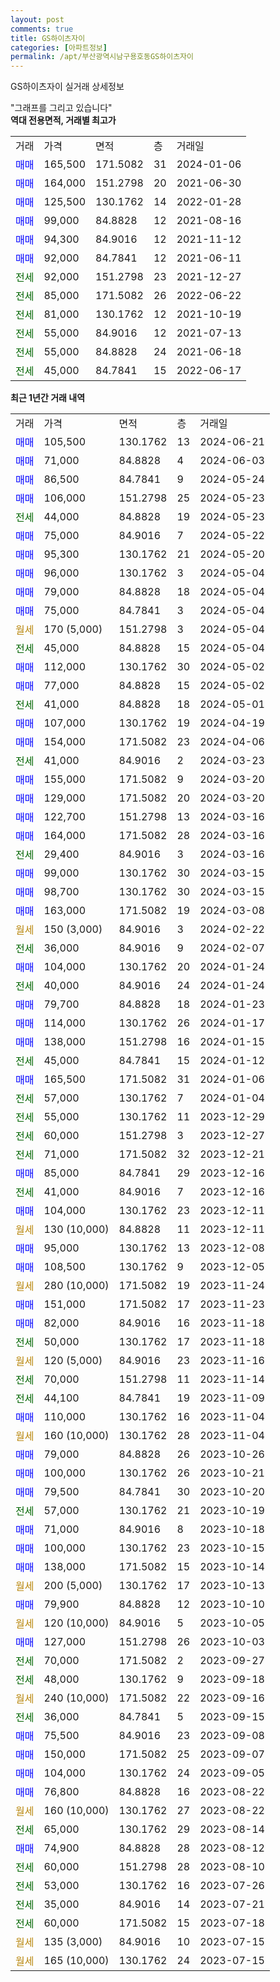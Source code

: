 ```yaml
---
layout: post
comments: true
title: GS하이츠자이
categories: [아파트정보]
permalink: /apt/부산광역시남구용호동GS하이츠자이
---
```


GS하이츠자이 실거래 상세정보

<script type="text/javascript">
  google.charts.load('current', {'packages':['line', 'corechart']});
  google.charts.setOnLoadCallback(drawChart);

  function drawChart() {
    var data = new google.visualization.DataTable();
    data.addColumn('date', '거래일');
    data.addColumn('number', "매매");
    data.addColumn('number', "전세");
    data.addColumn('number', "전매");

    data.addRows([[new Date(Date.parse("2024-06-21")), 105500, null, null], [new Date(Date.parse("2024-06-03")), 71000, null, null], [new Date(Date.parse("2024-05-24")), 86500, null, null], [new Date(Date.parse("2024-05-23")), 106000, null, null], [new Date(Date.parse("2024-05-23")), null, 44000, null], [new Date(Date.parse("2024-05-22")), 75000, null, null], [new Date(Date.parse("2024-05-20")), 95300, null, null], [new Date(Date.parse("2024-05-04")), 96000, null, null], [new Date(Date.parse("2024-05-04")), 79000, null, null], [new Date(Date.parse("2024-05-04")), 75000, null, null], [new Date(Date.parse("2024-05-04")), null, null, null], [new Date(Date.parse("2024-05-04")), null, 45000, null], [new Date(Date.parse("2024-05-02")), 112000, null, null], [new Date(Date.parse("2024-05-02")), 77000, null, null], [new Date(Date.parse("2024-05-01")), null, 41000, null], [new Date(Date.parse("2024-04-19")), 107000, null, null], [new Date(Date.parse("2024-04-06")), 154000, null, null], [new Date(Date.parse("2024-03-23")), null, 41000, null], [new Date(Date.parse("2024-03-20")), 155000, null, null], [new Date(Date.parse("2024-03-20")), 129000, null, null], [new Date(Date.parse("2024-03-16")), 122700, null, null], [new Date(Date.parse("2024-03-16")), 164000, null, null], [new Date(Date.parse("2024-03-16")), null, 29400, null], [new Date(Date.parse("2024-03-15")), 99000, null, null], [new Date(Date.parse("2024-03-15")), 98700, null, null], [new Date(Date.parse("2024-03-08")), 163000, null, null], [new Date(Date.parse("2024-02-22")), null, null, null], [new Date(Date.parse("2024-02-07")), null, 36000, null], [new Date(Date.parse("2024-01-24")), 104000, null, null], [new Date(Date.parse("2024-01-24")), null, 40000, null], [new Date(Date.parse("2024-01-23")), 79700, null, null], [new Date(Date.parse("2024-01-17")), 114000, null, null], [new Date(Date.parse("2024-01-15")), 138000, null, null], [new Date(Date.parse("2024-01-12")), null, 45000, null], [new Date(Date.parse("2024-01-06")), 165500, null, null], [new Date(Date.parse("2024-01-04")), null, 57000, null], [new Date(Date.parse("2023-12-29")), null, 55000, null], [new Date(Date.parse("2023-12-27")), null, 60000, null], [new Date(Date.parse("2023-12-21")), null, 71000, null], [new Date(Date.parse("2023-12-16")), 85000, null, null], [new Date(Date.parse("2023-12-16")), null, 41000, null], [new Date(Date.parse("2023-12-11")), 104000, null, null], [new Date(Date.parse("2023-12-11")), null, null, null], [new Date(Date.parse("2023-12-08")), 95000, null, null], [new Date(Date.parse("2023-12-05")), 108500, null, null], [new Date(Date.parse("2023-11-24")), null, null, null], [new Date(Date.parse("2023-11-23")), 151000, null, null], [new Date(Date.parse("2023-11-18")), 82000, null, null], [new Date(Date.parse("2023-11-18")), null, 50000, null], [new Date(Date.parse("2023-11-16")), null, null, null], [new Date(Date.parse("2023-11-14")), null, 70000, null], [new Date(Date.parse("2023-11-09")), null, 44100, null], [new Date(Date.parse("2023-11-04")), 110000, null, null], [new Date(Date.parse("2023-11-04")), null, null, null], [new Date(Date.parse("2023-10-26")), 79000, null, null], [new Date(Date.parse("2023-10-21")), 100000, null, null], [new Date(Date.parse("2023-10-20")), 79500, null, null], [new Date(Date.parse("2023-10-19")), null, 57000, null], [new Date(Date.parse("2023-10-18")), 71000, null, null], [new Date(Date.parse("2023-10-15")), 100000, null, null], [new Date(Date.parse("2023-10-14")), 138000, null, null], [new Date(Date.parse("2023-10-13")), null, null, null], [new Date(Date.parse("2023-10-10")), 79900, null, null], [new Date(Date.parse("2023-10-05")), null, null, null], [new Date(Date.parse("2023-10-03")), 127000, null, null], [new Date(Date.parse("2023-09-27")), null, 70000, null], [new Date(Date.parse("2023-09-18")), null, 48000, null], [new Date(Date.parse("2023-09-16")), null, null, null], [new Date(Date.parse("2023-09-15")), null, 36000, null], [new Date(Date.parse("2023-09-08")), 75500, null, null], [new Date(Date.parse("2023-09-07")), 150000, null, null], [new Date(Date.parse("2023-09-05")), 104000, null, null], [new Date(Date.parse("2023-08-22")), 76800, null, null], [new Date(Date.parse("2023-08-22")), null, null, null], [new Date(Date.parse("2023-08-14")), null, 65000, null], [new Date(Date.parse("2023-08-12")), 74900, null, null], [new Date(Date.parse("2023-08-10")), null, 60000, null], [new Date(Date.parse("2023-07-26")), null, 53000, null], [new Date(Date.parse("2023-07-21")), null, 35000, null], [new Date(Date.parse("2023-07-18")), null, 60000, null], [new Date(Date.parse("2023-07-15")), null, null, null], [new Date(Date.parse("2023-07-15")), null, null, null]]);

    var options = {
      hAxis: {
        format: 'yyyy/MM/dd'
      },    
      lineWidth: 0,
      pointsVisible: true,    
      title: '최근 1년간 유형별 실거래가 분포',
      legend: { position: 'bottom' }
    };

    var formatter = new google.visualization.NumberFormat({pattern:'###,###'} );
    formatter.format(data, 1);
    formatter.format(data, 2);
    
    setTimeout(function() {
        var chart = new google.visualization.LineChart(document.getElementById('columnchart_material'));
        chart.draw(data, (options));
        document.getElementById('loading').style.display = 'none';
    }, 200);
  }
</script>


<div id="loading" style="z-index:20; display: block; margin-left: 0px">"그래프를 그리고 있습니다"</div>
<div id="columnchart_material" style="width: 95%; margin-left: 0px; display: block"></div>
<!-- contents start -->
<b>역대 전용면적, 거래별 최고가</b>
<table class="sortable">
    <tr>
      <td>거래</td>
      <td>가격</td>
      <td>면적</td>
      <td>층</td>
      <td>거래일</td>
    </tr>
        <tr>
          <td><a style="color: blue">매매</a></td>
          <td>165,500</td>
          <td>171.5082</td>
          <td>31</td>
          <td>2024-01-06</td>
        </tr>            <tr>
          <td><a style="color: blue">매매</a></td>
          <td>164,000</td>
          <td>151.2798</td>
          <td>20</td>
          <td>2021-06-30</td>
        </tr>            <tr>
          <td><a style="color: blue">매매</a></td>
          <td>125,500</td>
          <td>130.1762</td>
          <td>14</td>
          <td>2022-01-28</td>
        </tr>            <tr>
          <td><a style="color: blue">매매</a></td>
          <td>99,000</td>
          <td>84.8828</td>
          <td>12</td>
          <td>2021-08-16</td>
        </tr>            <tr>
          <td><a style="color: blue">매매</a></td>
          <td>94,300</td>
          <td>84.9016</td>
          <td>12</td>
          <td>2021-11-12</td>
        </tr>            <tr>
          <td><a style="color: blue">매매</a></td>
          <td>92,000</td>
          <td>84.7841</td>
          <td>12</td>
          <td>2021-06-11</td>
        </tr>        
        <tr>
              <td><a style="color: darkgreen">전세</a></td>
              <td>92,000</td>
              <td>151.2798</td>
              <td>23</td>
              <td>2021-12-27</td>
            </tr>            <tr>
              <td><a style="color: darkgreen">전세</a></td>
              <td>85,000</td>
              <td>171.5082</td>
              <td>26</td>
              <td>2022-06-22</td>
            </tr>            <tr>
              <td><a style="color: darkgreen">전세</a></td>
              <td>81,000</td>
              <td>130.1762</td>
              <td>12</td>
              <td>2021-10-19</td>
            </tr>            <tr>
              <td><a style="color: darkgreen">전세</a></td>
              <td>55,000</td>
              <td>84.9016</td>
              <td>12</td>
              <td>2021-07-13</td>
            </tr>            <tr>
              <td><a style="color: darkgreen">전세</a></td>
              <td>55,000</td>
              <td>84.8828</td>
              <td>24</td>
              <td>2021-06-18</td>
            </tr>            <tr>
              <td><a style="color: darkgreen">전세</a></td>
              <td>45,000</td>
              <td>84.7841</td>
              <td>15</td>
              <td>2022-06-17</td>
            </tr>        
    
</table>

<b>최근 1년간 거래 내역</b>

<table class="sortable">
    <tr>
      <td>거래</td>
      <td>가격</td>
      <td>면적</td>
      <td>층</td>
      <td>거래일</td>
    </tr>
    <tr>
      <td><a style="color: blue">매매</a></td>
      <td>105,500</td>
      <td>130.1762</td>
      <td>13</td>
      <td>2024-06-21</td>
    </tr>          <tr>
      <td><a style="color: blue">매매</a></td>
      <td>71,000</td>
      <td>84.8828</td>
      <td>4</td>
      <td>2024-06-03</td>
    </tr>          <tr>
      <td><a style="color: blue">매매</a></td>
      <td>86,500</td>
      <td>84.7841</td>
      <td>9</td>
      <td>2024-05-24</td>
    </tr>          <tr>
      <td><a style="color: blue">매매</a></td>
      <td>106,000</td>
      <td>151.2798</td>
      <td>25</td>
      <td>2024-05-23</td>
    </tr>          <tr>
      <td><a style="color: darkgreen">전세</a></td>
      <td>44,000</td>
      <td>84.8828</td>
      <td>19</td>
      <td>2024-05-23</td>
    </tr>          <tr>
      <td><a style="color: blue">매매</a></td>
      <td>75,000</td>
      <td>84.9016</td>
      <td>7</td>
      <td>2024-05-22</td>
    </tr>          <tr>
      <td><a style="color: blue">매매</a></td>
      <td>95,300</td>
      <td>130.1762</td>
      <td>21</td>
      <td>2024-05-20</td>
    </tr>          <tr>
      <td><a style="color: blue">매매</a></td>
      <td>96,000</td>
      <td>130.1762</td>
      <td>3</td>
      <td>2024-05-04</td>
    </tr>          <tr>
      <td><a style="color: blue">매매</a></td>
      <td>79,000</td>
      <td>84.8828</td>
      <td>18</td>
      <td>2024-05-04</td>
    </tr>          <tr>
      <td><a style="color: blue">매매</a></td>
      <td>75,000</td>
      <td>84.7841</td>
      <td>3</td>
      <td>2024-05-04</td>
    </tr>          <tr>
      <td><a style="color: darkgoldenrod">월세</a></td>
      <td>170 (5,000)</td>
      <td>151.2798</td>
      <td>3</td>
      <td>2024-05-04</td>
    </tr>          <tr>
      <td><a style="color: darkgreen">전세</a></td>
      <td>45,000</td>
      <td>84.8828</td>
      <td>15</td>
      <td>2024-05-04</td>
    </tr>          <tr>
      <td><a style="color: blue">매매</a></td>
      <td>112,000</td>
      <td>130.1762</td>
      <td>30</td>
      <td>2024-05-02</td>
    </tr>          <tr>
      <td><a style="color: blue">매매</a></td>
      <td>77,000</td>
      <td>84.8828</td>
      <td>15</td>
      <td>2024-05-02</td>
    </tr>          <tr>
      <td><a style="color: darkgreen">전세</a></td>
      <td>41,000</td>
      <td>84.8828</td>
      <td>18</td>
      <td>2024-05-01</td>
    </tr>          <tr>
      <td><a style="color: blue">매매</a></td>
      <td>107,000</td>
      <td>130.1762</td>
      <td>19</td>
      <td>2024-04-19</td>
    </tr>          <tr>
      <td><a style="color: blue">매매</a></td>
      <td>154,000</td>
      <td>171.5082</td>
      <td>23</td>
      <td>2024-04-06</td>
    </tr>          <tr>
      <td><a style="color: darkgreen">전세</a></td>
      <td>41,000</td>
      <td>84.9016</td>
      <td>2</td>
      <td>2024-03-23</td>
    </tr>          <tr>
      <td><a style="color: blue">매매</a></td>
      <td>155,000</td>
      <td>171.5082</td>
      <td>9</td>
      <td>2024-03-20</td>
    </tr>          <tr>
      <td><a style="color: blue">매매</a></td>
      <td>129,000</td>
      <td>171.5082</td>
      <td>20</td>
      <td>2024-03-20</td>
    </tr>          <tr>
      <td><a style="color: blue">매매</a></td>
      <td>122,700</td>
      <td>151.2798</td>
      <td>13</td>
      <td>2024-03-16</td>
    </tr>          <tr>
      <td><a style="color: blue">매매</a></td>
      <td>164,000</td>
      <td>171.5082</td>
      <td>28</td>
      <td>2024-03-16</td>
    </tr>          <tr>
      <td><a style="color: darkgreen">전세</a></td>
      <td>29,400</td>
      <td>84.9016</td>
      <td>3</td>
      <td>2024-03-16</td>
    </tr>          <tr>
      <td><a style="color: blue">매매</a></td>
      <td>99,000</td>
      <td>130.1762</td>
      <td>30</td>
      <td>2024-03-15</td>
    </tr>          <tr>
      <td><a style="color: blue">매매</a></td>
      <td>98,700</td>
      <td>130.1762</td>
      <td>30</td>
      <td>2024-03-15</td>
    </tr>          <tr>
      <td><a style="color: blue">매매</a></td>
      <td>163,000</td>
      <td>171.5082</td>
      <td>19</td>
      <td>2024-03-08</td>
    </tr>          <tr>
      <td><a style="color: darkgoldenrod">월세</a></td>
      <td>150 (3,000)</td>
      <td>84.9016</td>
      <td>3</td>
      <td>2024-02-22</td>
    </tr>          <tr>
      <td><a style="color: darkgreen">전세</a></td>
      <td>36,000</td>
      <td>84.9016</td>
      <td>9</td>
      <td>2024-02-07</td>
    </tr>          <tr>
      <td><a style="color: blue">매매</a></td>
      <td>104,000</td>
      <td>130.1762</td>
      <td>20</td>
      <td>2024-01-24</td>
    </tr>          <tr>
      <td><a style="color: darkgreen">전세</a></td>
      <td>40,000</td>
      <td>84.9016</td>
      <td>24</td>
      <td>2024-01-24</td>
    </tr>          <tr>
      <td><a style="color: blue">매매</a></td>
      <td>79,700</td>
      <td>84.8828</td>
      <td>18</td>
      <td>2024-01-23</td>
    </tr>          <tr>
      <td><a style="color: blue">매매</a></td>
      <td>114,000</td>
      <td>130.1762</td>
      <td>26</td>
      <td>2024-01-17</td>
    </tr>          <tr>
      <td><a style="color: blue">매매</a></td>
      <td>138,000</td>
      <td>151.2798</td>
      <td>16</td>
      <td>2024-01-15</td>
    </tr>          <tr>
      <td><a style="color: darkgreen">전세</a></td>
      <td>45,000</td>
      <td>84.7841</td>
      <td>15</td>
      <td>2024-01-12</td>
    </tr>          <tr>
      <td><a style="color: blue">매매</a></td>
      <td>165,500</td>
      <td>171.5082</td>
      <td>31</td>
      <td>2024-01-06</td>
    </tr>          <tr>
      <td><a style="color: darkgreen">전세</a></td>
      <td>57,000</td>
      <td>130.1762</td>
      <td>7</td>
      <td>2024-01-04</td>
    </tr>          <tr>
      <td><a style="color: darkgreen">전세</a></td>
      <td>55,000</td>
      <td>130.1762</td>
      <td>11</td>
      <td>2023-12-29</td>
    </tr>          <tr>
      <td><a style="color: darkgreen">전세</a></td>
      <td>60,000</td>
      <td>151.2798</td>
      <td>3</td>
      <td>2023-12-27</td>
    </tr>          <tr>
      <td><a style="color: darkgreen">전세</a></td>
      <td>71,000</td>
      <td>171.5082</td>
      <td>32</td>
      <td>2023-12-21</td>
    </tr>          <tr>
      <td><a style="color: blue">매매</a></td>
      <td>85,000</td>
      <td>84.7841</td>
      <td>29</td>
      <td>2023-12-16</td>
    </tr>          <tr>
      <td><a style="color: darkgreen">전세</a></td>
      <td>41,000</td>
      <td>84.9016</td>
      <td>7</td>
      <td>2023-12-16</td>
    </tr>          <tr>
      <td><a style="color: blue">매매</a></td>
      <td>104,000</td>
      <td>130.1762</td>
      <td>23</td>
      <td>2023-12-11</td>
    </tr>          <tr>
      <td><a style="color: darkgoldenrod">월세</a></td>
      <td>130 (10,000)</td>
      <td>84.8828</td>
      <td>11</td>
      <td>2023-12-11</td>
    </tr>          <tr>
      <td><a style="color: blue">매매</a></td>
      <td>95,000</td>
      <td>130.1762</td>
      <td>13</td>
      <td>2023-12-08</td>
    </tr>          <tr>
      <td><a style="color: blue">매매</a></td>
      <td>108,500</td>
      <td>130.1762</td>
      <td>9</td>
      <td>2023-12-05</td>
    </tr>          <tr>
      <td><a style="color: darkgoldenrod">월세</a></td>
      <td>280 (10,000)</td>
      <td>171.5082</td>
      <td>19</td>
      <td>2023-11-24</td>
    </tr>          <tr>
      <td><a style="color: blue">매매</a></td>
      <td>151,000</td>
      <td>171.5082</td>
      <td>17</td>
      <td>2023-11-23</td>
    </tr>          <tr>
      <td><a style="color: blue">매매</a></td>
      <td>82,000</td>
      <td>84.9016</td>
      <td>16</td>
      <td>2023-11-18</td>
    </tr>          <tr>
      <td><a style="color: darkgreen">전세</a></td>
      <td>50,000</td>
      <td>130.1762</td>
      <td>17</td>
      <td>2023-11-18</td>
    </tr>          <tr>
      <td><a style="color: darkgoldenrod">월세</a></td>
      <td>120 (5,000)</td>
      <td>84.9016</td>
      <td>23</td>
      <td>2023-11-16</td>
    </tr>          <tr>
      <td><a style="color: darkgreen">전세</a></td>
      <td>70,000</td>
      <td>151.2798</td>
      <td>11</td>
      <td>2023-11-14</td>
    </tr>          <tr>
      <td><a style="color: darkgreen">전세</a></td>
      <td>44,100</td>
      <td>84.7841</td>
      <td>19</td>
      <td>2023-11-09</td>
    </tr>          <tr>
      <td><a style="color: blue">매매</a></td>
      <td>110,000</td>
      <td>130.1762</td>
      <td>16</td>
      <td>2023-11-04</td>
    </tr>          <tr>
      <td><a style="color: darkgoldenrod">월세</a></td>
      <td>160 (10,000)</td>
      <td>130.1762</td>
      <td>28</td>
      <td>2023-11-04</td>
    </tr>          <tr>
      <td><a style="color: blue">매매</a></td>
      <td>79,000</td>
      <td>84.8828</td>
      <td>26</td>
      <td>2023-10-26</td>
    </tr>          <tr>
      <td><a style="color: blue">매매</a></td>
      <td>100,000</td>
      <td>130.1762</td>
      <td>26</td>
      <td>2023-10-21</td>
    </tr>          <tr>
      <td><a style="color: blue">매매</a></td>
      <td>79,500</td>
      <td>84.7841</td>
      <td>30</td>
      <td>2023-10-20</td>
    </tr>          <tr>
      <td><a style="color: darkgreen">전세</a></td>
      <td>57,000</td>
      <td>130.1762</td>
      <td>21</td>
      <td>2023-10-19</td>
    </tr>          <tr>
      <td><a style="color: blue">매매</a></td>
      <td>71,000</td>
      <td>84.9016</td>
      <td>8</td>
      <td>2023-10-18</td>
    </tr>          <tr>
      <td><a style="color: blue">매매</a></td>
      <td>100,000</td>
      <td>130.1762</td>
      <td>23</td>
      <td>2023-10-15</td>
    </tr>          <tr>
      <td><a style="color: blue">매매</a></td>
      <td>138,000</td>
      <td>171.5082</td>
      <td>15</td>
      <td>2023-10-14</td>
    </tr>          <tr>
      <td><a style="color: darkgoldenrod">월세</a></td>
      <td>200 (5,000)</td>
      <td>130.1762</td>
      <td>17</td>
      <td>2023-10-13</td>
    </tr>          <tr>
      <td><a style="color: blue">매매</a></td>
      <td>79,900</td>
      <td>84.8828</td>
      <td>12</td>
      <td>2023-10-10</td>
    </tr>          <tr>
      <td><a style="color: darkgoldenrod">월세</a></td>
      <td>120 (10,000)</td>
      <td>84.9016</td>
      <td>5</td>
      <td>2023-10-05</td>
    </tr>          <tr>
      <td><a style="color: blue">매매</a></td>
      <td>127,000</td>
      <td>151.2798</td>
      <td>26</td>
      <td>2023-10-03</td>
    </tr>          <tr>
      <td><a style="color: darkgreen">전세</a></td>
      <td>70,000</td>
      <td>171.5082</td>
      <td>2</td>
      <td>2023-09-27</td>
    </tr>          <tr>
      <td><a style="color: darkgreen">전세</a></td>
      <td>48,000</td>
      <td>130.1762</td>
      <td>9</td>
      <td>2023-09-18</td>
    </tr>          <tr>
      <td><a style="color: darkgoldenrod">월세</a></td>
      <td>240 (10,000)</td>
      <td>171.5082</td>
      <td>22</td>
      <td>2023-09-16</td>
    </tr>          <tr>
      <td><a style="color: darkgreen">전세</a></td>
      <td>36,000</td>
      <td>84.7841</td>
      <td>5</td>
      <td>2023-09-15</td>
    </tr>          <tr>
      <td><a style="color: blue">매매</a></td>
      <td>75,500</td>
      <td>84.9016</td>
      <td>23</td>
      <td>2023-09-08</td>
    </tr>          <tr>
      <td><a style="color: blue">매매</a></td>
      <td>150,000</td>
      <td>171.5082</td>
      <td>25</td>
      <td>2023-09-07</td>
    </tr>          <tr>
      <td><a style="color: blue">매매</a></td>
      <td>104,000</td>
      <td>130.1762</td>
      <td>24</td>
      <td>2023-09-05</td>
    </tr>          <tr>
      <td><a style="color: blue">매매</a></td>
      <td>76,800</td>
      <td>84.8828</td>
      <td>16</td>
      <td>2023-08-22</td>
    </tr>          <tr>
      <td><a style="color: darkgoldenrod">월세</a></td>
      <td>160 (10,000)</td>
      <td>130.1762</td>
      <td>27</td>
      <td>2023-08-22</td>
    </tr>          <tr>
      <td><a style="color: darkgreen">전세</a></td>
      <td>65,000</td>
      <td>130.1762</td>
      <td>29</td>
      <td>2023-08-14</td>
    </tr>          <tr>
      <td><a style="color: blue">매매</a></td>
      <td>74,900</td>
      <td>84.8828</td>
      <td>28</td>
      <td>2023-08-12</td>
    </tr>          <tr>
      <td><a style="color: darkgreen">전세</a></td>
      <td>60,000</td>
      <td>151.2798</td>
      <td>28</td>
      <td>2023-08-10</td>
    </tr>          <tr>
      <td><a style="color: darkgreen">전세</a></td>
      <td>53,000</td>
      <td>130.1762</td>
      <td>16</td>
      <td>2023-07-26</td>
    </tr>          <tr>
      <td><a style="color: darkgreen">전세</a></td>
      <td>35,000</td>
      <td>84.9016</td>
      <td>14</td>
      <td>2023-07-21</td>
    </tr>          <tr>
      <td><a style="color: darkgreen">전세</a></td>
      <td>60,000</td>
      <td>171.5082</td>
      <td>15</td>
      <td>2023-07-18</td>
    </tr>          <tr>
      <td><a style="color: darkgoldenrod">월세</a></td>
      <td>135 (3,000)</td>
      <td>84.9016</td>
      <td>10</td>
      <td>2023-07-15</td>
    </tr>          <tr>
      <td><a style="color: darkgoldenrod">월세</a></td>
      <td>165 (10,000)</td>
      <td>130.1762</td>
      <td>24</td>
      <td>2023-07-15</td>
    </tr>      </table>
<!-- contents end -->    


